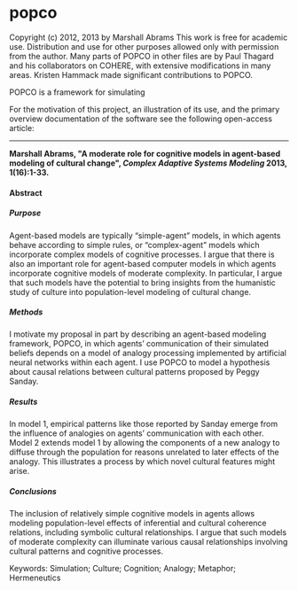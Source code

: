 popco
=======

Copyright (c) 2012, 2013 by Marshall Abrams
This work is free for academic use.  Distribution and use for other
purposes allowed only with permission from the author.
Many parts of POPCO in other files are by Paul Thagard and his
collaborators on COHERE, with extensive modifications in many areas.
Kristen Hammack made significant contributions to POPCO.

POPCO is a framework for simulating 

For the motivation of this project, an illustration of its use, and the
primary overview documentation of the software see the following
open-access article:

-------

**Marshall Abrams, "A moderate role for cognitive models in agent-based
modeling of cultural change", *Complex Adaptive Systems Modeling* 2013,
1(16):1-33.**

#### Abstract

##### Purpose

Agent-based models are typically “simple-agent” models, in which agents
behave according to simple rules, or “complex-agent” models which
incorporate complex models of cognitive processes. I argue that there is
also an important role for agent-based computer models in which agents
incorporate cognitive models of moderate complexity. In particular, I
argue that such models have the potential to bring insights from the
humanistic study of culture into population-level modeling of cultural
change.

##### Methods

I motivate my proposal in part by describing an agent-based modeling
framework, POPCO, in which agents’ communication of their simulated
beliefs depends on a model of analogy processing implemented by
artificial neural networks within each agent. I use POPCO to model a
hypothesis about causal relations between cultural patterns proposed by
Peggy Sanday.

##### Results

In model 1, empirical patterns like those reported by Sanday emerge from
the influence of analogies on agents’ communication with each other.
Model 2 extends model 1 by allowing the components of a new analogy to
diffuse through the population for reasons unrelated to later effects of
the analogy. This illustrates a process by which novel cultural features
might arise.

##### Conclusions

The inclusion of relatively simple cognitive models in agents allows
modeling population-level effects of inferential and cultural coherence
relations, including symbolic cultural relationships. I argue that such
models of moderate complexity can illuminate various causal
relationships involving cultural patterns and cognitive processes.

Keywords: Simulation; Culture; Cognition; Analogy; Metaphor;
Hermeneutics

